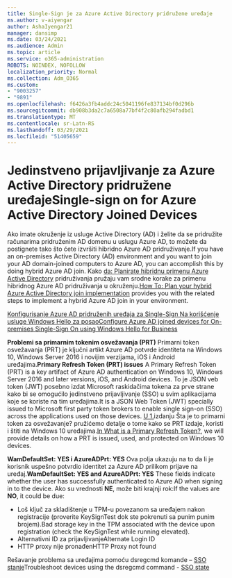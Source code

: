 ```yaml
---
title: Single-Sign je za Azure Active Directory pridružene uređaje
ms.author: v-aiyengar
author: AshaIyengar21
manager: dansimp
ms.date: 03/24/2021
ms.audience: Admin
ms.topic: article
ms.service: o365-administration
ROBOTS: NOINDEX, NOFOLLOW
localization_priority: Normal
ms.collection: Adm_O365
ms.custom:
- "9003257"
- "9891"
ms.openlocfilehash: f6426a3fb4addc24c5041196fe837134bf0d296b
ms.sourcegitcommit: db908b3da2c7a6508a77bf4f2c80afb294fadbd1
ms.translationtype: MT
ms.contentlocale: sr-Latn-RS
ms.lasthandoff: 03/29/2021
ms.locfileid: "51405659"
---
```

# <a name="single-sign-on-for-azure-active-directory-joined-devices"></a><span data-ttu-id="58f5a-102">Jedinstveno prijavljivanje za Azure Active Directory pridružene uređaje</span><span class="sxs-lookup"><span data-stu-id="58f5a-102">Single-sign on for Azure Active Directory Joined Devices</span></span>

<span data-ttu-id="58f5a-103">Ako imate okruženje iz usluge Active Directory (AD) i želite da se pridružite računarima pridruženim AD domenu u uslugu Azure AD, to možete da postignete tako što ćete izvršiti hibridno Azure AD pridruživanje.</span><span class="sxs-lookup"><span data-stu-id="58f5a-103">If you have an on-premises Active Directory (AD) environment and you want to join your AD domain-joined computers to Azure AD, you can accomplish this by doing hybrid Azure AD join.</span></span> <span data-ttu-id="58f5a-104">Kako [da: Planirate hibridnu primenu Azure Active Directory](https://docs.microsoft.com/azure/active-directory/devices/hybrid-azuread-join-plan) pridruživanja pružaju vam srodne korake za primenu hibridnog Azure AD pridruživanja u okruženju.</span><span class="sxs-lookup"><span data-stu-id="58f5a-104">[How To: Plan your hybrid Azure Active Directory join implementation](https://docs.microsoft.com/azure/active-directory/devices/hybrid-azuread-join-plan) provides you with the related steps to implement a hybrid Azure AD join in your environment.</span></span>

[<span data-ttu-id="58f5a-105">Konfigurisanje Azure AD pridruženih uređaja za Single-Sign Na korišćenje usluge Windows Hello za posao</span><span class="sxs-lookup"><span data-stu-id="58f5a-105">Configure Azure AD joined devices for On-premises Single-Sign On using Windows Hello for Business</span></span>](https://docs.microsoft.com/azure/active-directory/devices/hybrid-azuread-join-plan) 

<span data-ttu-id="58f5a-106">**Problemi sa primarnim tokenim osvežavanja (PRT)** Primarni token osvežavanja (PRT) je ključni artikt Azure AD potvrde identiteta na Windows 10, Windows Server 2016 i novijim verzijama, iOS i Android uređajima.</span><span class="sxs-lookup"><span data-stu-id="58f5a-106">**Primary Refresh Token (PRT) issues** A Primary Refresh Token (PRT) is a key artifact of Azure AD authentication on Windows 10, Windows Server 2016 and later versions, iOS, and Android devices.</span></span> <span data-ttu-id="58f5a-107">To je JSON veb token (JWT) posebno izdat Microsoft raskidačima tokena za prve strane kako bi se omogućilo jedinstveno prijavljivanje (SSO) u svim aplikacijama koje se koriste na tim uređajima.</span><span class="sxs-lookup"><span data-stu-id="58f5a-107">It is a JSON Web Token (JWT) specially issued to Microsoft first party token brokers to enable single sign-on (SSO) across the applications used on those devices.</span></span> <span data-ttu-id="58f5a-108">[U 1.](https://docs.microsoft.com/azure/active-directory/devices/concept-primary-refresh-token)izdanju Šta je to primarni token za osvežavanje? pružićemo detalje o tome kako se PRT izdaje, koristi i štiti na Windows 10 uređajima.</span><span class="sxs-lookup"><span data-stu-id="58f5a-108">[In What is a Primary Refresh Token?](https://docs.microsoft.com/azure/active-directory/devices/concept-primary-refresh-token), we will provide details on how a PRT is issued, used, and protected on Windows 10 devices.</span></span>

<span data-ttu-id="58f5a-109">**WamDefaultSet: YES i AzureADPrt: YES** Ova polja ukazuju na to da li je korisnik uspešno potvrdio identitet za Azure AD prilikom prijave na uređaj.</span><span class="sxs-lookup"><span data-stu-id="58f5a-109">**WamDefaultSet: YES and AzureADPrt: YES** These fields indicate whether the user has successfully authenticated to Azure AD when signing in to the device.</span></span> <span data-ttu-id="58f5a-110">Ako su vrednosti **NE**, može biti krajnji rok:</span><span class="sxs-lookup"><span data-stu-id="58f5a-110">If the values are **NO**, it could be due:</span></span>

- <span data-ttu-id="58f5a-111">Loš ključ za skladištenje u TPM-u povezanom sa uređajem nakon registracije (proverite KeySignTest dok ste pokrenuti sa punim punim brojem).</span><span class="sxs-lookup"><span data-stu-id="58f5a-111">Bad storage key in the TPM associated with the device upon registration (check the KeySignTest while running elevated).</span></span>
- <span data-ttu-id="58f5a-112">Alternativni ID za prijavljivanje</span><span class="sxs-lookup"><span data-stu-id="58f5a-112">Alternate Login ID</span></span>
- <span data-ttu-id="58f5a-113">HTTP proxy nije pronađen</span><span class="sxs-lookup"><span data-stu-id="58f5a-113">HTTP Proxy not found</span></span>

<span data-ttu-id="58f5a-114">Rešavanje problema sa uređajima pomoću dsregcmd komande – [SSO stanje](https://docs.microsoft.com/azure/active-directory/devices/troubleshoot-device-dsregcmd#sso-state)</span><span class="sxs-lookup"><span data-stu-id="58f5a-114">Troubleshoot devices using the dsregcmd command - [SSO state](https://docs.microsoft.com/azure/active-directory/devices/troubleshoot-device-dsregcmd#sso-state)</span></span>
